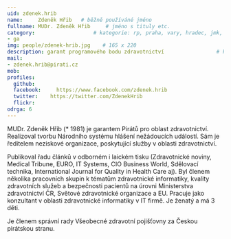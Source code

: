 ```yaml
---
uid: zdenek.hrib
name:     Zdeněk Hřib  	# běžně používáné jméno
fullname: MUDr. Zdeněk Hřib  	# jméno s tituly etc.
category:                 	# kategorie: rp, praha, vary, hradec, jmk, senat
- ga
img: people/zdenek-hrib.jpg    # 165 x 220
description: garant programového bodu zdravotnictví             	# kratký popis, max 160 znaků
mail:
- zdenek.hrib@pirati.cz
mob:			  
profiles:
  github:     
  facebook: 	https://www.facebook.com/zdenek.hrib
  twitter: 	  https://twitter.com/ZdenekHrib
  flickr:	
odrga: 6
---
```


MUDr. Zdeněk Hřib (* 1981) je garantem Pirátů pro oblast zdravotnictví. Realizoval tvorbu Národního systému hlášení nežádoucích událostí. Sám je ředitelem neziskové organizace, poskytující služby v oblasti zdravotnictví.

Publikoval řadu článků v odborném i laickém tisku (Zdravotnické noviny, Medical Tribune, EURO, IT Systems, CIO Business World, Sdělovací technika, International Journal for Quality in Health Care aj). Byl členem několika pracovních skupin k tématům zdravotnické informatiky, kvality zdravotních služeb a bezpečnosti pacientů na úrovni Ministerstva zdravotnictví ČR, Světové zdravotnické organizace a EU. Pracuje jako konzultant v oblasti zdravotnické informatiky v IT firmě. Je ženatý a má 3 děti.

Je členem správní rady Všeobecné zdravotní pojišťovny za Českou pirátskou stranu.
